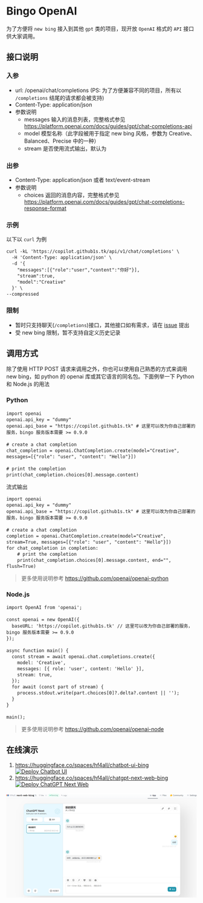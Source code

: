 # Bingo OpenAI 

为了方便将 `new bing` 接入到其他 `gpt` 类的项目，现开放 `OpenAI` 格式的 `API` 接口供大家调用。

## 接口说明
### 入参
 * url: /openai/chat/completions (PS: 为了方便兼容不同的项目，所有以 `/completions` 结尾的请求都会被支持)
 * Content-Type: application/json
 * 参数说明
    * messages 输入的消息列表，完整格式参见 https://platform.openai.com/docs/guides/gpt/chat-completions-api
    * model 模型名称（此字段被用于指定 new bing 风格，参数为 Creative、Balanced、Precise 中的一种）
    * stream 是否使用流式输出，默认为 
    
### 出参
  * Content-Type: application/json 或者 text/event-stream
  * 参数说明
    * choices 返回的消息内容，完整格式参见 https://platform.openai.com/docs/guides/gpt/chat-completions-response-format

### 示例
以下以 `curl` 为例
```
curl -kL 'https://copilot.github1s.tk/api/v1/chat/completions' \
  -H 'Content-Type: application/json' \
  -d '{
    "messages":[{"role":"user","content":"你好"}],
    "stream":true,
    "model":"Creative"
  }' \
--compressed
```

### 限制
 * 暂时只支持聊天(`/completions`)接口，其他接口如有需求，请在 [issue](https://github.com/weaigc/bingo/issues) 提出
 * 受 new bing 限制，暂不支持自定义历史记录

## 调用方式
除了使用 HTTP POST 请求来调用之外，你也可以使用自己熟悉的方式来调用 new bing，如 python 的 openai 库或其它语言的同名包。下面例举一下 Python 和 Node.js 的用法

### Python
```
import openai
openai.api_key = "dummy"
openai.api_base = "https://copilot.github1s.tk" # 这里可以改为你自己部署的服务，bingo 服务版本需要 >= 0.9.0

# create a chat completion
chat_completion = openai.ChatCompletion.create(model="Creative", messages=[{"role": "user", "content": "Hello"}])

# print the completion
print(chat_completion.choices[0].message.content)
```

流式输出
```
import openai
openai.api_key = "dummy"
openai.api_base = "https://copilot.github1s.tk" # 这里可以改为你自己部署的服务，bingo 服务版本需要 >= 0.9.0

# create a chat completion
completion = openai.ChatCompletion.create(model="Creative", stream=True, messages=[{"role": "user", "content": "Hello"}])
for chat_completion in completion:
    # print the completion
    print(chat_completion.choices[0].message.content, end="", flush=True)

```

> 更多使用说明参考 https://github.com/openai/openai-python

### Node.js
```
import OpenAI from 'openai';

const openai = new OpenAI({
  baseURL: 'https://copilot.github1s.tk' // 这里可以改为你自己部署的服务，bingo 服务版本需要 >= 0.9.0
});

async function main() {
  const stream = await openai.chat.completions.create({
    model: 'Creative',
    messages: [{ role: 'user', content: 'Hello' }],
    stream: true,
  });
  for await (const part of stream) {
    process.stdout.write(part.choices[0]?.delta?.content || '');
  }
}

main();
```
> 更多使用说明参考 https://github.com/openai/openai-node


## 在线演示

1. https://huggingface.co/spaces/hf4all/chatbot-ui-bing [![Deploy Chatbot UI](https://img.shields.io/badge/点此部署-%F0%9F%A4%97-fff)](https://huggingface.co/login?next=%2Fspaces%2Fhf4all%2Fchatbot-ui-bing%3Fduplicate%3Dtrue%26visibility%3Dpublic)
2. https://huggingface.co/spaces/hf4all/chatgpt-next-web-bing 
[![Deploy ChatGPT Next Web](https://img.shields.io/badge/点此部署-%F0%9F%A4%97-fff)](https://huggingface.co/login?next=%2Fspaces%2Fhf4all%2Fchatgpt-next-web-bing%3Fduplicate%3Dtrue%26visibility%3Dpublic)


[![效果图](./docs/images/openai.png)](https://huggingface.co/spaces/hf4all/chatgpt-next-web-bing)
